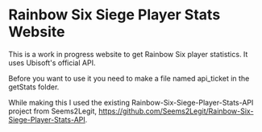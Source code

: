 # Rainbow Six Siege Player Stats Website

This is a work in progress website to get Rainbow Six player statistics. It uses Ubisoft's official API.

Before you want to use it you need to make a file named api_ticket in the getStats folder.

While making this I used the existing Rainbow-Six-Siege-Player-Stats-API project from Seems2Legit, https://github.com/Seems2Legit/Rainbow-Six-Siege-Player-Stats-API.
